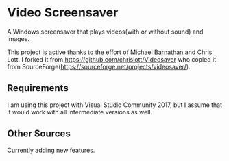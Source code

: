 # Video Screensaver
A Windows screensaver that plays videos(with or without sound) and images.

This project is active thanks to the effort of [Michael Barnathan](https://sourceforge.net/u/metasquares/profile/) and Chris Lott.
I forked it from https://github.com/chrislott/Videosaver who copied it from SourceForge(https://sourceforge.net/projects/videosaver/).

## Requirements
I am using this project with Visual Studio Community 2017, but I assume that it would work with all intermediate versions as well.

## Other Sources
Currently adding new features.
